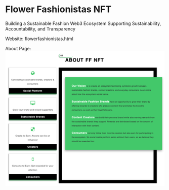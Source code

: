 # Flower Fashionistas NFT

Building a Sustainable Fashion Web3 Ecosystem Supporting Sustainability, Accountability, and Transparency

Website: flowerfashionistas.html

About Page:
![alt text](images/about.png?raw=true)